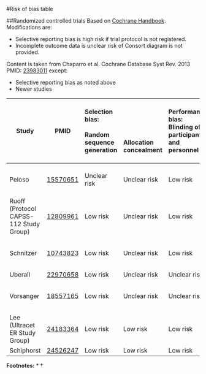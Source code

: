 #Risk of bias table

##Randomized controlled trials
Based on [Cochrane Handbook](http://handbook.cochrane.org/chapter_8/table_8_5_d_criteria_for_judging_risk_of_bias_in_the_risk_of.htm). Modifications are:
* Selective reporting bias is high risk if trial protocol is not registered.
* Incomplete outcome data is unclear risk of Consort diagram is not provided.

Content is taken from  Chaparro et al. Cochrane Database Syst Rev. 2013 PMID: [23983011](http://pubmed.gov/23983011) except:
* Selective reporting bias as noted above
* Newer studies

|  Study        |  PMID | Selection bias:<br/><br/>Random sequence generation<br/>| <br/><br/><br/><br/>Allocation concealment|Performance bias:<br/>Blinding of participants and personnel|Detection bias:<br/><br/>Blinding of outcome assessment<br/>|Attrition bias:<br/><br/>Incomplete outcome data<br/>|Reporting bias:<br/><br/><br/>Selective reporting|Other biases:<br/><br/>E.g. imbalanced compliance , co-interventions, or other<br/>|
| ------------- |--------------------------------------|:---------|:---------|:--------------|:------------|:----------|:----------|:----------|
| Peloso       |[15570651](http://pubmed.gov/15570651)|Unclear risk |Unclear risk |Low risk |Unclear risk |High risk |Unclear risk as trial not registered|Low risk|
| Ruoff  (Protocol CAPSS-112 Study Group) |[12809961](http://pubmed.gov/12809961)|Low risk |Unclear risk |Low risk |Unclear risk |High risk|Unclear risk as trial not registered|Unclear risk|
| Schnitzer    |[10743823](http://pubmed.gov/10743823)|Low risk |Unclear risk |Low risk |Unclear risk |High risk |Unclear risk as trial not registered|Low risk|
| Uberall      |[22970658](http://pubmed.gov/22970658)|Low risk |Unclear risk |Unclear risk |Unclear risk |High risk |Low risk|Low risk|
| Vorsanger    |[18557165](http://pubmed.gov/18557165)|Low risk |Unclear risk |Unclear risk |Unclear risk |High risk |Unclear risk as trial not registered|Low risk|
| Lee (Ultracet ER Study Group)|[24183364](http://pubmed.gov/24183364)|Low risk |Low risk |Low risk |Unclear risk |High risk |Low risk|Low risk|
| Schiphorst   |[24526247](http://pubmed.gov/24526247)|Low risk |Low risk |Low risk |Unclear risk |High risk |Low risk|Low risk|


**Footnotes:**
*
†
